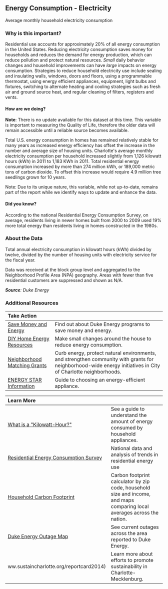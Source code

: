 ## Energy Consumption - Electricity
Average monthly household electricity consumption

### Why is this important?
Residential use accounts for approximately 20% of all energy consumption in the United States. Reducing electricity consumption saves money for households and reduces the demand for energy production, which can reduce pollution and protect natural resources. *Small* daily behavior changes and household improvements can have *large* impacts on energy consumption. Strategies to reduce household electricity use include sealing and insulating walls, windows, doors and floors, using a programmable thermostat, using energy efficient appliances, equipment, light bulbs and fixtures, switching to alternate heating and cooling strategies such as fresh air and ground source heat, and regular cleaning of filters, registers and vents.

#### How are we doing?
**Note**: There is no update available for this dataset at this time. This variable is important to measuring the Quality of Life, therefore the older data will remain accessible until a reliable source becomes available.

Total U.S. energy consumption in homes has remained relatively stable for many years as increased energy efficiency has offset the increase in the number and average size of housing units. Charlotte's average monthly electricity consumption per household increased slightly from 1,126 kilowatt hours (kWh) in 2011 to 1,183 KWh in 2011. Total residential energy consumption increased by more than 274 million kWh, or 189,000 metric tons of carbon dioxide. To offset this increase would require 4.9 million tree seedlings grown for 10 years.

Note: Due to its unique nature, this variable, while not up-to-date, remains part of the report while we identify ways to update and enhance the data.

#### Did you know?
According to the national Residential Energy Consumption Survey, on average, residents living in newer homes built from 2000 to 2009 used 19% more total energy than residents living in homes constructed in the 1980s.



### About the Data
Total annual electricity consumption in kilowatt hours (kWh) divided by twelve, divided by the number of housing units with electricity service for the fiscal year.

Data was received at the block group level and aggregated to the Neighborhood Profile Area (NPA) geography. Areas with fewer than five residential customers are suppressed and shown as N/A.

_**Source**: Duke Energy_

### Additional Resources
|Take Action |     |
|:- |:- |
|[Save Money and Energy](http://www.duke-energy.com/north-carolina/savings.asp) |Find out about Duke Energy programs to save money and energy.
|[DIY Home Energy Resources](https://www.energy.gov/energysaver/energy-saver) |Make small changes around the house to reduce energy consumption.
|[Neighborhood Matching Grants](http://charlottenc.gov/HNS/CE/CommunityInfo/Pages/default.aspx) |Curb energy, protect natural environments, and strengthen community with grants for neighborhood-wide energy initiatives in City of Charlotte neighborhoods.
|[ENERGY STAR Information](http://www.energystar.gov/index.cfm?c=home_improvement.hm_improvement_index) |Guide to choosing an energy-efficient appliance.

|Learn More |     |
|:- |:- |
|[What is a "Kilowatt-Hour?"](https://www.duke-energy.com/pdfs/MyHER%20What%20is%20a%20Killowatt-Hour%20Energy%20Chart.pdf) |See a guide to understand the amount of energy consumed by household appliances.
|[Residential Energy Consumption Survey](http://www.eia.gov/consumption/residential/index.cfm) |National data and analysis of trends in residential energy use
|[Household Carbon Footprint](http://coolclimate.berkeley.edu/carboncalculator) |Carbon footprint calculator by zip code, household size and income, and maps comparing local averages across the nation.
|[Duke Energy Outage Map](http://outagemap.duke-energy.com/ncsc/default.html) |See current outages across the area reported to Duke Energy.
ww.sustaincharlotte.org/reportcard2014) |Learn more about efforts to promote sustainability in Charlotte-Mecklenburg.
